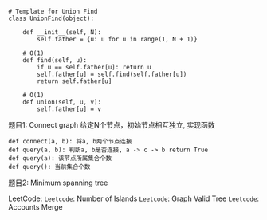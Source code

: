 
```
# Template for Union Find
class UnionFind(object):

    def __init__(self, N):
        self.father = {u: u for u in range(1, N + 1)}

    # O(1)
    def find(self, u):
        if u == self.father[u]: return u
        self.father[u] = self.find(self.father[u])
        return self.father[u]

    # O(1)
    def union(self, u, v):
        self.father[u] = v
```


题目1: Connect graph
给定N个节点，初始节点相互独立, 实现函数
```
def connect(a, b): 将a, b两个节点连接
def query(a, b): 判断a, b是否连接, a -> c -> b return True
def query(a): 该节点所属集合个数
def query(): 当前集合个数
```

题目2: Minimum spanning tree

LeetCode:
`Leetcode`: Number of Islands
`Leetcode`: Graph Valid Tree
`Leetcode`: Accounts Merge